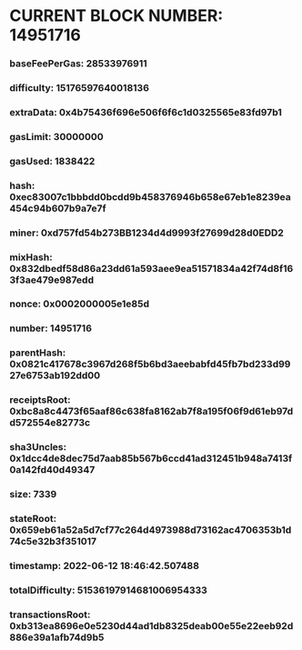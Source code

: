 # CURRENT BLOCK NUMBER: 14951716

### baseFeePerGas: 28533976911
### difficulty: 15176597640018136
### extraData: 0x4b75436f696e506f6f6c1d0325565e83fd97b1
### gasLimit: 30000000
### gasUsed: 1838422
### hash: 0xec83007c1bbbdd0bcdd9b458376946b658e67eb1e8239ea454c94b607b9a7e7f
### miner: 0xd757fd54b273BB1234d4d9993f27699d28d0EDD2
### mixHash: 0x832dbedf58d86a23dd61a593aee9ea51571834a42f74d8f163f3ae479e987edd
### nonce: 0x0002000005e1e85d
### number: 14951716
### parentHash: 0x0821c417678c3967d268f5b6bd3aeebabfd45fb7bd233d9927e6753ab192dd00
### receiptsRoot: 0xbc8a8c4473f65aaf86c638fa8162ab7f8a195f06f9d61eb97dd572554e82773c
### sha3Uncles: 0x1dcc4de8dec75d7aab85b567b6ccd41ad312451b948a7413f0a142fd40d49347
### size: 7339
### stateRoot: 0x659eb61a52a5d7cf77c264d4973988d73162ac4706353b1d74c5e32b3f351017
### timestamp: 2022-06-12 18:46:42.507488
### totalDifficulty: 51536197914681006954333
### transactionsRoot: 0xb313ea8696e0e5230d44ad1db8325deab00e55e22eeb92d886e39a1afb74d9b5
